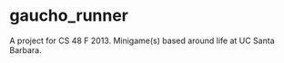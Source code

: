 gaucho_runner
=============

A project for CS 48 F 2013. Minigame(s) based around life at UC Santa Barbara.
